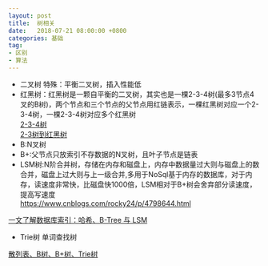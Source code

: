 ```yaml
---
layout: post
title:  树相关
date:   2018-07-21 08:00:00 +0800
categories: 基础
tag: 
- 区别
- 算法
---
```



* 二叉树
特殊：平衡二叉树，插入性能低
* 红黑树：红黑树是一颗自平衡的二叉树，其实也是一棵2-3-4树(最多3节点4叉的B树)，两个节点和三个节点的父节点用红链表示，一棵红黑树对应一个2-3-4树，一棵2-3-4树对应多个红黑树   
[2-3-4树](https://www.cnblogs.com/nullzx/p/6128416.html)    
[2-3树到红黑树](https://blog.csdn.net/fei33423/article/details/79132930)    
* B:N叉树   
* B+:父节点只放索引不存数据的N叉树，且叶子节点是链表   
* LSM树:N阶合并树，存储在内存和磁盘上，内存中数据量过大则与磁盘上的数合并，磁盘上过大则与上一级合并,多用于NoSql基于内存的数据库，对于内存，读速度非常快，比磁盘快1000倍，LSM相对于B+树会舍弃部分读速度，提高写速度   
https://www.cnblogs.com/rocky24/p/4798644.html   

[一文了解数据库索引：哈希、B-Tree 与 LSM](https://juejin.im/post/5ca07cd851882567b2034938)

* Trie树 单词查找树

[散列表、B树、B+树、Trie树](https://blog.csdn.net/yang_yulei/article/details/26104921)